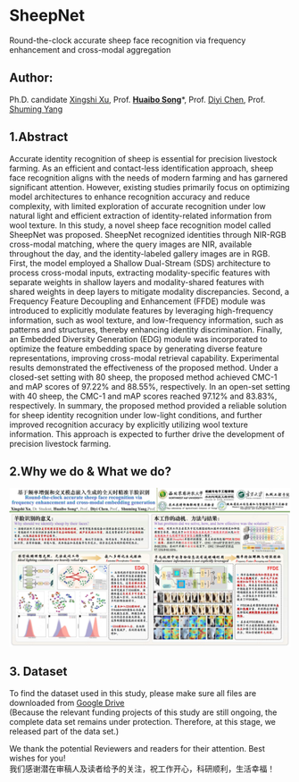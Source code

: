# SheepNet
Round-the-clock accurate sheep face recognition via frequency enhancement and cross-modal aggregation  
  
## **Author**:   
Ph.D. candidate [Xingshi Xu](https://orcid.org/0000-0002-6687-6975), Prof. [**Huaibo Song**](https://cmee.nwsuaf.edu.cn/szdw/gjzcry/318457.htm)*, Prof. [Diyi Chen](https://www.nwafu.edu.cn/jsdw/zjrc/yxjjhdz/72652.htm), Prof. [Shuming Yang](https://jxgc.nxu.edu.cn/info/1043/6391.htm)  
    
## **1.Abstract**  
  Accurate identity recognition of sheep is essential for precision livestock farming. As an efficient and contact-less identification approach, sheep face recognition aligns with the needs of modern farming and has garnered significant attention. However, existing studies primarily focus on optimizing model architectures to enhance recognition accuracy and reduce complexity, with limited exploration of accurate recognition under low natural light and efficient extraction of identity-related information from wool texture. In this study, a novel sheep face recognition model called SheepNet was proposed. SheepNet recognized identities through NIR-RGB cross-modal matching, where the query images are NIR, available throughout the day, and the identity-labeled gallery images are in RGB. First, the model employed a Shallow Dual-Stream (SDS) architecture to process cross-modal inputs, extracting modality-specific features with separate weights in shallow layers and modality-shared features with shared weights in deep layers to mitigate modality discrepancies. Second, a Frequency Feature Decoupling and Enhancement (FFDE) module was introduced to explicitly modulate features by leveraging high-frequency information, such as wool texture, and low-frequency information, such as patterns and structures, thereby enhancing identity discrimination. Finally, an Embedded Diversity Generation (EDG) module was incorporated to optimize the feature embedding space by generating diverse feature representations, improving cross-modal retrieval capability. Experimental results demonstrated the effectiveness of the proposed method. Under a closed-set setting with 80 sheep, the proposed method achieved CMC-1 and mAP scores of 97.22% and 88.55%, respectively. In an open-set setting with 40 sheep, the CMC-1 and mAP scores reached 97.12% and 83.83%, respectively. In summary, the proposed method provided a reliable solution for sheep identity recognition under low-light conditions, and further improved recognition accuracy by explicitly utilizing wool texture information. This approach is expected to further drive the development of precision livestock farming.  
  
## **2.Why we do & What we do?**  
![中文海报](https://github.com/XingshiXu/SheepNet/blob/main/Poster_Chinese.jpg)
  
## **3. Dataset**   
To find the dataset used in this study, please make sure all files are downloaded from [Google Drive](https://drive.google.com/drive/folders/1nt2-sccBekM6PBtjKPmcP0YlvqtmJ6aH?usp=sharing)  
(Because the relevant funding projects of this study are still ongoing, the complete data set remains under protection. Therefore, at this stage, we released part of the data set.)  
  
  
We thank the potential Reviewers and readers for their attention. Best wishes for you!  
我们感谢潜在审稿人及读者给予的关注，祝工作开心，科研顺利，生活幸福！  
